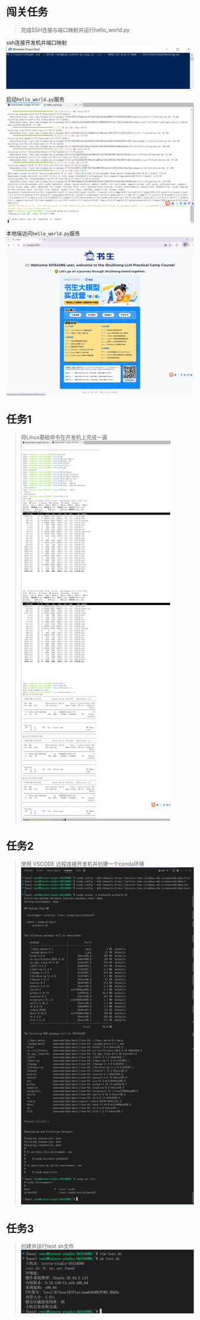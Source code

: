 # 闯关任务
> 完成SSH连接与端口映射并运行hello_world.py

ssh连接开发机并端口映射
![ssh](images/ssh.jpg)

启动`hello_world.py`服务
![service](images/hello_service.jpg)

本地端访问`hello_world.py`服务
![](images/hello_world.jpg)

# 任务1
> 将Linux基础命令在开发机上完成一遍
![](images/shell_cmds.jpg)

# 任务2
> 使用 VSCODE 远程连接开发机并创建一个conda环境
![](images/conda.jpg)

# 任务3
> 创建并运行test.sh文件
![](images/test.sh.jpg)
